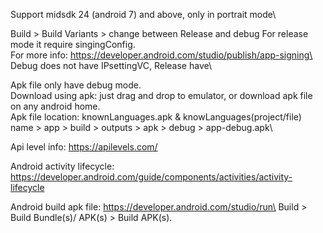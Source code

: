Support midsdk 24 (android 7) and above, only in portrait mode\

Build > Build Variants > change between Release and debug
For release mode it require singingConfig.\
For more info: https://developer.android.com/studio/publish/app-signing\
Debug does not have IPsettingVC, Release have\

Apk file only have debug mode.\
Download using apk: just drag and drop to emulator, or download apk file on any android home.\
Apk file location: knownLanguages.apk & knowLanguages(project/file) name > app > build > outputs > apk > debug > app-debug.apk\

Api level info: https://apilevels.com/

Android activity lifecycle: https://developer.android.com/guide/components/activities/activity-lifecycle

Android build apk file: https://developer.android.com/studio/run\
Build > Build Bundle(s)/ APK(s) > Build APK(s). 
